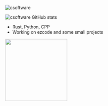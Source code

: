 ![csoftware](https://github.com/csoftware-arigpt/csoftware-arigpt/assets/130468357/1ed4022f-d8ee-40e6-88e1-c46d7dd6b8ec)

![csoftware GitHub stats](https://github-readme-stats.vercel.app/api?username=csoftware-arigpt&show_icons=true&theme=merko)

- Rust, Python, CPP
- Working on ezcode and some small projects

<img src="https://external-content.duckduckgo.com/iu/?u=https%3A%2F%2Fpnghq.com%2Fwp-content%2Fuploads%2Flain-iwakura-png-clear-background-768x1328.png" width="200" height="200" />
